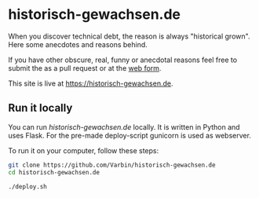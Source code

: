 # historisch-gewachsen.de

When you discover technical debt, the reason is always "historical grown".
Here some anecdotes and reasons behind.

If you have other obscure, real, funny or anecdotal reasons feel free to submit the as a 
pull request or at the [web form](https://historisch-gewachsen.de/en/submit). 

This site is live at https://historisch-gewachsen.de.

## Run it locally

You can run *historisch-gewachsen.de* locally. It is written in Python and uses Flask.
For the pre-made deploy-script gunicorn is used as webserver.

To run it on your computer, follow these steps:

```bash
git clone https://github.com/Varbin/historisch-gewachsen.de
cd historisch-gewachsen.de

./deploy.sh
```